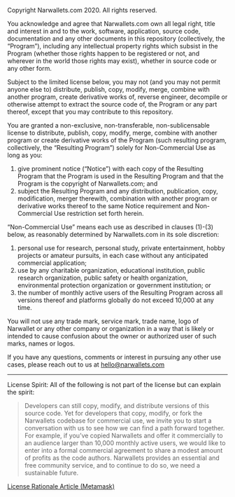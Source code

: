 Copyright Narwallets.com 2020. All rights reserved.

You acknowledge and agree that Narwallets.com own all legal right, title and interest in and to the work, software, application, source code, documentation and any other documents in this repository (collectively, the “Program”), including any intellectual property rights which subsist in the Program (whether those rights happen to be registered or not, and wherever in the world those rights may exist), whether in source code or any other form.

Subject to the limited license below, you may not (and you may not permit anyone else to) distribute, publish, copy, modify, merge, combine with another program, create derivative works of, reverse engineer, decompile or otherwise attempt to extract the source code of, the Program or any part thereof, except that you may contribute to this repository.

You are granted a non-exclusive, non-transferable, non-sublicensable license to distribute, publish, copy, modify, merge, combine with another program or create derivative works of the Program (such resulting program, collectively, the “Resulting Program”) solely for Non-Commercial Use as long as you:

 1. give prominent notice (“Notice”) with each copy of the Resulting Program that the Program is used in the Resulting Program and that the Program is the copyright of Narwallets.com; and
 2. subject the Resulting Program and any distribution, publication, copy, modification, merger therewith, combination with another program or derivative works thereof to the same Notice requirement and Non-Commercial Use restriction set forth herein.

“Non-Commercial Use” means each use as described in clauses (1)-(3) below, as reasonably determined by Narwallets.com in its sole discretion:

 1. personal use for research, personal study, private entertainment, hobby projects or amateur pursuits, in each case without any anticipated commercial application;
 2. use by any charitable organization, educational institution, public research organization, public safety or health organization, environmental protection organization or government institution; or
 3. the number of monthly active users of the Resulting Program across all versions thereof and platforms globally do not exceed 10,000 at any time.

You will not use any trade mark, service mark, trade name, logo of Narwallet or any other company or organization in a way that is likely or intended to cause confusion about the owner or authorized user of such marks, names or logos.

If you have any questions, comments or interest in pursuing any other use cases, please reach out to us at <hello@narwallets.com>

----
License Spirit:
All of the following is not part of the license but can explain the spirit:

> Developers can still copy, modify, and distribute versions of this source code.
Yet for developers that copy, modify, or fork the Narwallets codebase for commercial use, we invite you to start a conversation with us to see how we can find a path forward together. For example, if you’ve copied Narwallets and offer it commercially to an audience larger than 10,000 monthly active users, we would like to enter into a formal commercial agreement to share a modest amount of profits as the code authors. Narwallets provides an essential and free community service, and to continue to do so, we need a sustainable future.

[License Rationale Article (Metamask)](/docs/license-rationale.md)
